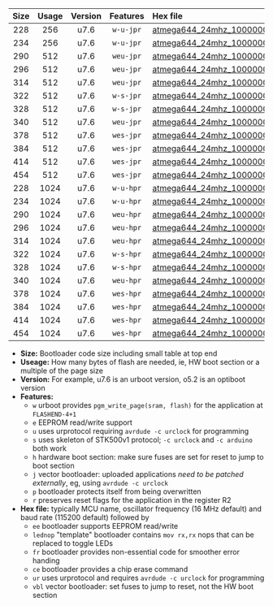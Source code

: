 |Size|Usage|Version|Features|Hex file|
|:-:|:-:|:-:|:-:|:--|
|228|256|u7.6|`w-u-jpr`|[atmega644_24mhz_1000000bps_ur_vbl.hex](https://raw.githubusercontent.com/stefanrueger/urboot/main//atmega644_24mhz_1000000bps_ur_vbl.hex)|
|234|256|u7.6|`w-u-jpr`|[atmega644_24mhz_1000000bps_lednop_ur_vbl.hex](https://raw.githubusercontent.com/stefanrueger/urboot/main//atmega644_24mhz_1000000bps_lednop_ur_vbl.hex)|
|290|512|u7.6|`weu-jpr`|[atmega644_24mhz_1000000bps_ee_ur_vbl.hex](https://raw.githubusercontent.com/stefanrueger/urboot/main//atmega644_24mhz_1000000bps_ee_ur_vbl.hex)|
|296|512|u7.6|`weu-jpr`|[atmega644_24mhz_1000000bps_ee_lednop_ur_vbl.hex](https://raw.githubusercontent.com/stefanrueger/urboot/main//atmega644_24mhz_1000000bps_ee_lednop_ur_vbl.hex)|
|314|512|u7.6|`weu-jpr`|[atmega644_24mhz_1000000bps_ee_lednop_fr_ur_vbl.hex](https://raw.githubusercontent.com/stefanrueger/urboot/main//atmega644_24mhz_1000000bps_ee_lednop_fr_ur_vbl.hex)|
|322|512|u7.6|`w-s-jpr`|[atmega644_24mhz_1000000bps_vbl.hex](https://raw.githubusercontent.com/stefanrueger/urboot/main//atmega644_24mhz_1000000bps_vbl.hex)|
|328|512|u7.6|`w-s-jpr`|[atmega644_24mhz_1000000bps_lednop_vbl.hex](https://raw.githubusercontent.com/stefanrueger/urboot/main//atmega644_24mhz_1000000bps_lednop_vbl.hex)|
|340|512|u7.6|`weu-jpr`|[atmega644_24mhz_1000000bps_ee_lednop_fr_ce_ur_vbl.hex](https://raw.githubusercontent.com/stefanrueger/urboot/main//atmega644_24mhz_1000000bps_ee_lednop_fr_ce_ur_vbl.hex)|
|378|512|u7.6|`wes-jpr`|[atmega644_24mhz_1000000bps_ee_vbl.hex](https://raw.githubusercontent.com/stefanrueger/urboot/main//atmega644_24mhz_1000000bps_ee_vbl.hex)|
|384|512|u7.6|`wes-jpr`|[atmega644_24mhz_1000000bps_ee_lednop_vbl.hex](https://raw.githubusercontent.com/stefanrueger/urboot/main//atmega644_24mhz_1000000bps_ee_lednop_vbl.hex)|
|414|512|u7.6|`wes-jpr`|[atmega644_24mhz_1000000bps_ee_lednop_fr_vbl.hex](https://raw.githubusercontent.com/stefanrueger/urboot/main//atmega644_24mhz_1000000bps_ee_lednop_fr_vbl.hex)|
|454|512|u7.6|`wes-jpr`|[atmega644_24mhz_1000000bps_ee_lednop_fr_ce_vbl.hex](https://raw.githubusercontent.com/stefanrueger/urboot/main//atmega644_24mhz_1000000bps_ee_lednop_fr_ce_vbl.hex)|
|228|1024|u7.6|`w-u-hpr`|[atmega644_24mhz_1000000bps_ur.hex](https://raw.githubusercontent.com/stefanrueger/urboot/main//atmega644_24mhz_1000000bps_ur.hex)|
|234|1024|u7.6|`w-u-hpr`|[atmega644_24mhz_1000000bps_lednop_ur.hex](https://raw.githubusercontent.com/stefanrueger/urboot/main//atmega644_24mhz_1000000bps_lednop_ur.hex)|
|290|1024|u7.6|`weu-hpr`|[atmega644_24mhz_1000000bps_ee_ur.hex](https://raw.githubusercontent.com/stefanrueger/urboot/main//atmega644_24mhz_1000000bps_ee_ur.hex)|
|296|1024|u7.6|`weu-hpr`|[atmega644_24mhz_1000000bps_ee_lednop_ur.hex](https://raw.githubusercontent.com/stefanrueger/urboot/main//atmega644_24mhz_1000000bps_ee_lednop_ur.hex)|
|314|1024|u7.6|`weu-hpr`|[atmega644_24mhz_1000000bps_ee_lednop_fr_ur.hex](https://raw.githubusercontent.com/stefanrueger/urboot/main//atmega644_24mhz_1000000bps_ee_lednop_fr_ur.hex)|
|322|1024|u7.6|`w-s-hpr`|[atmega644_24mhz_1000000bps.hex](https://raw.githubusercontent.com/stefanrueger/urboot/main//atmega644_24mhz_1000000bps.hex)|
|328|1024|u7.6|`w-s-hpr`|[atmega644_24mhz_1000000bps_lednop.hex](https://raw.githubusercontent.com/stefanrueger/urboot/main//atmega644_24mhz_1000000bps_lednop.hex)|
|340|1024|u7.6|`weu-hpr`|[atmega644_24mhz_1000000bps_ee_lednop_fr_ce_ur.hex](https://raw.githubusercontent.com/stefanrueger/urboot/main//atmega644_24mhz_1000000bps_ee_lednop_fr_ce_ur.hex)|
|378|1024|u7.6|`wes-hpr`|[atmega644_24mhz_1000000bps_ee.hex](https://raw.githubusercontent.com/stefanrueger/urboot/main//atmega644_24mhz_1000000bps_ee.hex)|
|384|1024|u7.6|`wes-hpr`|[atmega644_24mhz_1000000bps_ee_lednop.hex](https://raw.githubusercontent.com/stefanrueger/urboot/main//atmega644_24mhz_1000000bps_ee_lednop.hex)|
|414|1024|u7.6|`wes-hpr`|[atmega644_24mhz_1000000bps_ee_lednop_fr.hex](https://raw.githubusercontent.com/stefanrueger/urboot/main//atmega644_24mhz_1000000bps_ee_lednop_fr.hex)|
|454|1024|u7.6|`wes-hpr`|[atmega644_24mhz_1000000bps_ee_lednop_fr_ce.hex](https://raw.githubusercontent.com/stefanrueger/urboot/main//atmega644_24mhz_1000000bps_ee_lednop_fr_ce.hex)|

- **Size:** Bootloader code size including small table at top end
- **Useage:** How many bytes of flash are needed, ie, HW boot section or a multiple of the page size
- **Version:** For example, u7.6 is an urboot version, o5.2 is an optiboot version
- **Features:**
  + `w` urboot provides `pgm_write_page(sram, flash)` for the application at `FLASHEND-4+1`
  + `e` EEPROM read/write support
  + `u` uses urprotocol requiring `avrdude -c urclock` for programming
  + `s` uses skeleton of STK500v1 protocol; `-c urclock` and `-c arduino` both work
  + `h` hardware boot section: make sure fuses are set for reset to jump to boot section
  + `j` vector bootloader: uploaded applications *need to be patched externally*, eg, using `avrdude -c urclock`
  + `p` bootloader protects itself from being overwritten
  + `r` preserves reset flags for the application in the register R2
- **Hex file:** typically MCU name, oscillator frequency (16 MHz default) and baud rate (115200 default) followed by
  + `ee` bootloader supports EEPROM read/write
  + `lednop` "template" bootloader contains `mov rx,rx` nops that can be replaced to toggle LEDs
  + `fr` bootloader provides non-essential code for smoother error handing
  + `ce` bootloader provides a chip erase command
  + `ur` uses urprotocol and requires `avrdude -c urclock` for programming
  + `vbl` vector bootloader: set fuses to jump to reset, not the HW boot section
